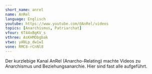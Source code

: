 ```yaml
---
short_name: anrel
name: AnRel
language: Englisch
youtube: https://www.youtube.com/@AnRel/videos 
topics: [Anarchismus, Patriarchat]
vfour: 6T44xBgKV_s
vthree: AsKHMObgbak
vtwo: yANLp_dw1wI
vone: RMC8-rCnNl8
---
```

Der kurzlebige Kanal AnRel (Anarcho-Relating) machte Videos zu Anarchismus und Beziehungsanarchie. Hier sind fast alle aufgeführt.
